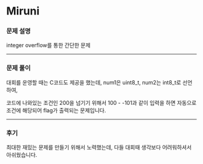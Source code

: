# Miruni

### 문제 설명

integer overflow를 통한 간단한 문제

---

### 문제 풀이

대회를 운영할 때는 C코드도 제공을 했는데, 
num1은 uint8_t, num2는 int8_t로 선언하여,

코드에 나와있는 조건인 200을 넘기기 위해서
100 - -101과 같이 입력을 하면 자동으로 조건에 해당되어 flag가 출력되는 문제입니다.

---

### 후기

최대한 재밌는 문제를 만들기 위해서 노력했는데,
다들 대회때 생각보다 어려워하셔서 아쉬웠습니다.